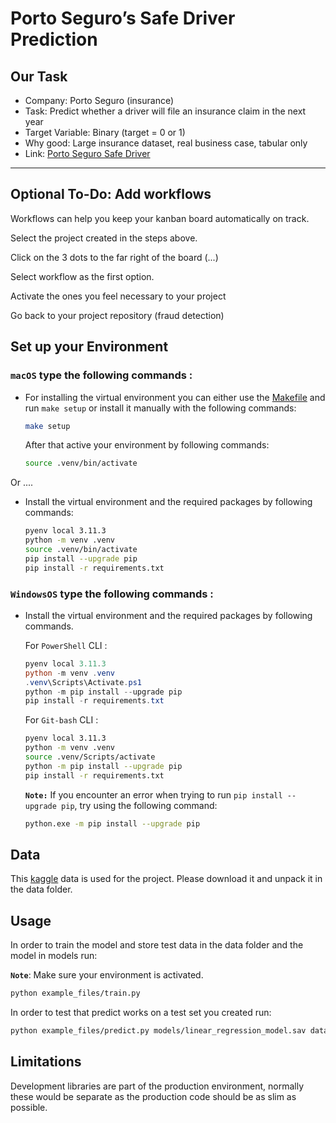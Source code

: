 # Porto Seguro’s Safe Driver Prediction

## Our Task

- Company:         Porto Seguro (insurance)
- Task:            Predict whether a driver will file an insurance claim in the next year
- Target Variable: Binary (target = 0 or 1)
- Why good:        Large insurance dataset, real business case, tabular only
- Link:            [Porto Seguro Safe Driver]("https://www.kaggle.com/competitions/porto-seguro-safe-driver-prediction/overview")


---

## Optional To-Do: Add workflows

Workflows can help you keep your kanban board automatically on track. 

Select the project created in the steps above.  

Click on the 3 dots to the far right of the board (...)

Select workflow as the first option. 

Activate the ones you feel necessary to your project

Go back to your project repository (fraud detection)

## Set up your Environment



### **`macOS`** type the following commands : 

- For installing the virtual environment you can either use the [Makefile](Makefile) and run `make setup` or install it manually with the following commands:

     ```BASH
    make setup
    ```
    After that active your environment by following commands:
    ```BASH
    source .venv/bin/activate
    ```
Or ....
- Install the virtual environment and the required packages by following commands:

    ```BASH
    pyenv local 3.11.3
    python -m venv .venv
    source .venv/bin/activate
    pip install --upgrade pip
    pip install -r requirements.txt
    ```
    
### **`WindowsOS`** type the following commands :

- Install the virtual environment and the required packages by following commands.

   For `PowerShell` CLI :

    ```PowerShell
    pyenv local 3.11.3
    python -m venv .venv
    .venv\Scripts\Activate.ps1
    python -m pip install --upgrade pip
    pip install -r requirements.txt
    ```

    For `Git-bash` CLI :
  
    ```BASH
    pyenv local 3.11.3
    python -m venv .venv
    source .venv/Scripts/activate
    python -m pip install --upgrade pip
    pip install -r requirements.txt
    ```

    **`Note:`**
    If you encounter an error when trying to run `pip install --upgrade pip`, try using the following command:
    ```Bash
    python.exe -m pip install --upgrade pip
    ```

## Data

This [kaggle]("https://www.kaggle.com/competitions/porto-seguro-safe-driver-prediction/overview") data is used for the project. Please download it and unpack it in the data folder. 

   
## Usage

In order to train the model and store test data in the data folder and the model in models run:

**`Note`**: Make sure your environment is activated.

```bash
python example_files/train.py  
```

In order to test that predict works on a test set you created run:

```bash
python example_files/predict.py models/linear_regression_model.sav data/X_test.csv data/y_test.csv
```

## Limitations

Development libraries are part of the production environment, normally these would be separate as the production code should be as slim as possible.


